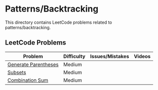 # Patterns/Backtracking

This directory contains LeetCode problems related to patterns/backtracking.

## LeetCode Problems

| Problem | Difficulty | Issues/Mistakes | Videos |
|---------|------------|-----------------|--------|
| [Generate Parentheses](https://leetcode.com/problems/generate-parentheses/description/) | Medium | | |
| [Subsets](https://leetcode.com/problems/subsets/) | Medium | | |
| [Combination Sum](https://leetcode.com/problems/combination-sum/) | Medium | | |